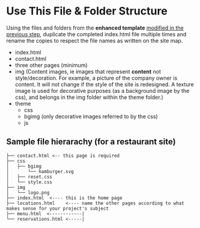 # Use This File & Folder Structure

Using the files and folders from the **enhanced template** [modified in the previous step](edit-navigation.md), duplicate the completed index.html file multiple times and rename the copies to respect the file names as written on the site map. 

-   index.html
-   contact.html
-   three other pages (minimum)
-   img (Content images, ie images that represent **content** not
    style/decoration. For example, a picture of the company owner is
    content. It will not change if the style of the site is redesigned.
    A texture image is used for decorative purposes (as a background
    image by the css), and belongs in the img folder within the theme
    folder.)
-   theme
    -   css
    -   bgimg (only decorative images referred to by the css)
    -   js

## Sample file hierarachy (for a restaurant site)

    ├── contact.html <-- this page is required
    ├── css
    │   ├── bgimg
    │       └── hamburger.svg
    │   ├── reset.css
    │   └── style.css
    ├── img
    │   └── logo.png
    ├── index.html  <---- this is the home page
    ├── locations.html    <---- name the other pages according to what makes sense for your project's subject
    ├── menu.html  <------------|
    └── reservations.html <-----|